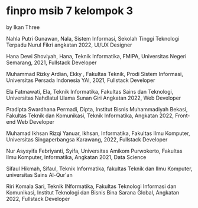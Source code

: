# finpro msib 7 kelompok 3

by Ikan Three

Nahla Putri Gunawan, Nala, Sistem Informasi, Sekolah Tinggi Teknologi Terpadu Nurul Fikri angkatan 2022, UI/UX Designer

Hana Dewi Shoviyah, Hana, Teknik Informatika, FMIPA, Universitas Negeri Semarang, 2021, Fullstack Developer

Muhammad Rizky Ardian, Ekky , Fakultas Teknik, Prodi Sistem Informasi, Universitas Persada Indonesia YAI, 2021, Fullstack Developer

Ela Fatmawati, Ela, Teknik Informatika, Fakultas Sains dan Teknologi, Universitas Nahdlatul Ulama Sunan Giri Angkatan 2022, Web Developer

Pradipta Swardhana Permadi, Dipta, Institut Bisnis Muhammadiyah Bekasi, Fakultas Teknik dan Komunikasi, Teknik Informatika, Angkatan 2022, Front-end Web Developer

Muhamad Ikhsan Rizqi Yanuar, Ikhsan, Informatika, Fakultas Ilmu Komputer, Universitas Singaperbangsa Karawang, 2022, Fullstack Developer

Nur Asysyifa Febriyanti, Syifa, Universitas Amikom Purwokerto, Fakultas Ilmu Komputer, Informatika, Angkatan 2021, Data Science

Sifaul Hikmah, Sifaul, Teknik Informatika, fakultas Teknik dan Ilmu Komputer, universitas Sains Al-Qur'an

Riri Komala Sari, Teknik INformatika, Fakultas Teknologi Informasi dan Komunikasi, Institut Teknologi dan Bisnis Bina Sarana Global, Angkatan 2022, Fullstack Developer
